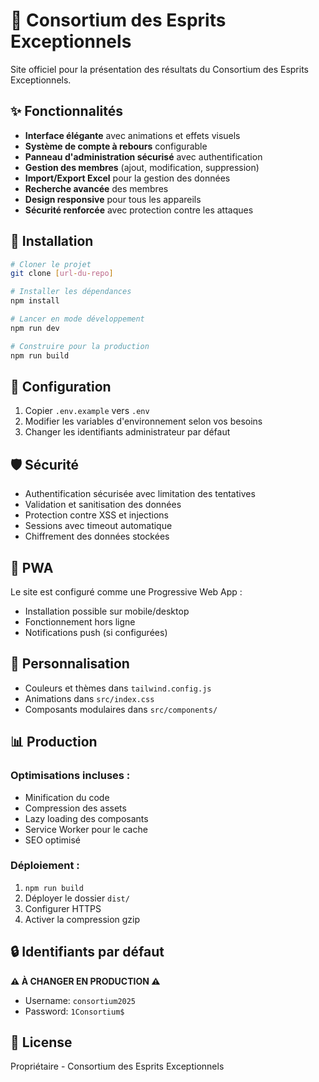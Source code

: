 # 🌟 Consortium des Esprits Exceptionnels

Site officiel pour la présentation des résultats du Consortium des Esprits Exceptionnels.

## ✨ Fonctionnalités

- **Interface élégante** avec animations et effets visuels
- **Système de compte à rebours** configurable
- **Panneau d'administration sécurisé** avec authentification
- **Gestion des membres** (ajout, modification, suppression)
- **Import/Export Excel** pour la gestion des données
- **Recherche avancée** des membres
- **Design responsive** pour tous les appareils
- **Sécurité renforcée** avec protection contre les attaques

## 🚀 Installation

```bash
# Cloner le projet
git clone [url-du-repo]

# Installer les dépendances
npm install

# Lancer en mode développement
npm run dev

# Construire pour la production
npm run build
```

## 🔧 Configuration

1. Copier `.env.example` vers `.env`
2. Modifier les variables d'environnement selon vos besoins
3. Changer les identifiants administrateur par défaut

## 🛡️ Sécurité

- Authentification sécurisée avec limitation des tentatives
- Validation et sanitisation des données
- Protection contre XSS et injections
- Sessions avec timeout automatique
- Chiffrement des données stockées

## 📱 PWA

Le site est configuré comme une Progressive Web App :
- Installation possible sur mobile/desktop
- Fonctionnement hors ligne
- Notifications push (si configurées)

## 🎨 Personnalisation

- Couleurs et thèmes dans `tailwind.config.js`
- Animations dans `src/index.css`
- Composants modulaires dans `src/components/`

## 📊 Production

### Optimisations incluses :
- Minification du code
- Compression des assets
- Lazy loading des composants
- Service Worker pour le cache
- SEO optimisé

### Déploiement :
1. `npm run build`
2. Déployer le dossier `dist/`
3. Configurer HTTPS
4. Activer la compression gzip

## 🔒 Identifiants par défaut

**⚠️ À CHANGER EN PRODUCTION ⚠️**
- Username: `consortium2025`
- Password: `1Consortium$`

## 📝 License

Propriétaire - Consortium des Esprits Exceptionnels